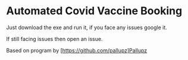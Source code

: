 # Automated Covid Vaccine Booking 

Just download the exe and run it, if you face any issues google it. 

If still facing issues then open an issue.



Based on program by [https://github.com/pallupz]Pallupz
